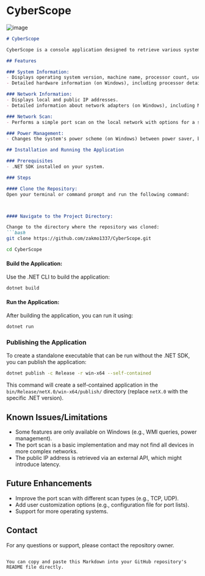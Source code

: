 # CyberScope

![image](https://github.com/user-attachments/assets/4dde2ed2-0f6c-4efc-ac18-f2bcd77345dc)


```markdown
# CyberScope

CyberScope is a console application designed to retrieve various system and network information and perform different tasks. Developed to provide a simple yet powerful tool for system analysis and network monitoring.

## Features

### System Information:
- Displays operating system version, machine name, processor count, user information, and more.
- Detailed hardware information (on Windows), including processor details, operating system version, and memory capacity.

### Network Information:
- Displays local and public IP addresses.
- Detailed information about network adapters (on Windows), including MAC address, IP address, default gateway, and DNS servers.

### Network Scan:
- Performs a simple port scan on the local network with options for a short or long scan.

### Power Management:
- Changes the system's power scheme (on Windows) between power saver, balanced, and high-performance modes.

## Installation and Running the Application

### Prerequisites
- .NET SDK installed on your system.

### Steps

#### Clone the Repository:
Open your terminal or command prompt and run the following command:



#### Navigate to the Project Directory:

Change to the directory where the repository was cloned:
```bash
git clone https://github.com/zakmo1337/CyberScope.git
```
```bash
cd CyberScope
```

#### Build the Application:
Use the .NET CLI to build the application:

```bash
dotnet build
```

#### Run the Application:
After building the application, you can run it using:

```bash
dotnet run
```

### Publishing the Application
To create a standalone executable that can be run without the .NET SDK, you can publish the application:

```bash
dotnet publish -c Release -r win-x64 --self-contained
```

This command will create a self-contained application in the `bin/Release/netX.0/win-x64/publish/` directory (replace `netX.0` with the specific .NET version).

## Known Issues/Limitations
- Some features are only available on Windows (e.g., WMI queries, power management).
- The port scan is a basic implementation and may not find all devices in more complex networks.
- The public IP address is retrieved via an external API, which might introduce latency.

## Future Enhancements
- Improve the port scan with different scan types (e.g., TCP, UDP).
- Add user customization options (e.g., configuration file for port lists).
- Support for more operating systems.

## Contact
For any questions or support, please contact the repository owner.
```

You can copy and paste this Markdown into your GitHub repository's README file directly.
